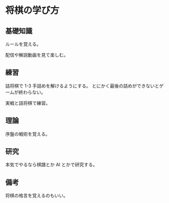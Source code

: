 # 将棋の学び方

## 基礎知識

ルールを覚える。

配信や解説動画を見て楽しむ。

## 練習

詰将棋で 1-3 手詰めを解けるようにする。
とにかく最後の詰めができないとゲームが終わらない。

実戦と詰将棋で練習。

## 理論

序盤の戦術を覚える。

## 研究

本気でやるなら棋譜とか AI とかで研究する。

## 備考

将棋の格言を覚えるのもいい。
